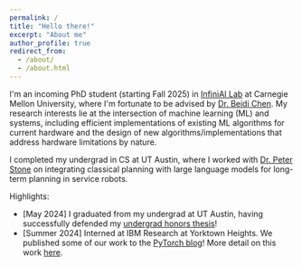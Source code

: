 ```yaml
---
permalink: /
title: "Hello there!"
excerpt: "About me"
author_profile: true
redirect_from: 
  - /about/
  - /about.html
---
```


I'm an incoming PhD student (starting Fall 2025) in [InfiniAI Lab](https://www.infini-ai-lab.cmu.edu/) at Carnegie Mellon University, where I'm fortunate to be advised by [Dr. Beidi Chen](https://www.andrew.cmu.edu/user/beidic/). My research interests lie at the intersection of machine learning (ML) and systems, including efficient implementations of existing ML algorithms for current hardware and the design of new algorithms/implementations that address hardware limitations by nature.

I completed my undergrad in CS at UT Austin, where I worked with [Dr. Peter Stone](https://www.cs.utexas.edu/~pstone/) on integrating classical planning with large language models for long-term planning in service robots.

Highlights:
- [May 2024] I graduated from my undergrad at UT Austin, having successfully defended my [undergrad honors thesis](https://krishagarwal.github.io/projects/hadamard_fourier_masked_attn)!
- [Summer 2024] Interned at IBM Research at Yorktown Heights. We published some of our work to the [PyTorch blog](https://pytorch.org/blog/hadacore/)! More detail on this work [here](https://krishagarwal.github.io/projects/hadacore).